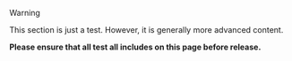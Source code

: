 ﻿
> [!WARNING]
> This section is just a test. However, it is generally more advanced content.
> 
> **Please ensure that all test all includes on this page before release.**
